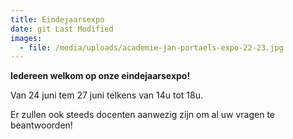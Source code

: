 ```yaml
---
title: Eindejaarsexpo
date: git Last Modified
images:
  - file: /media/uploads/academie-jan-portaels-expo-22-23.jpg
---
```

**I﻿edereen welkom op onze eindejaarsexpo!**

V﻿an 24 juni tem 27 juni telkens van 14u tot 18u.

E﻿r zullen ook steeds docenten aanwezig zijn om al uw vragen te beantwoorden!